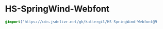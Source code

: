 # HS-SpringWind-Webfont
```scss
@import('https://cdn.jsdelivr.net/gh/kattergil/HS-SpringWind-Webfont@9fb3f044/hs-spring-wind.css');
```
